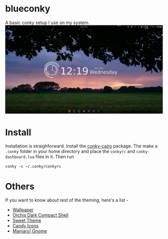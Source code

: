 # blueconky
A basic conky setup I use on my system.
![image](desktop.png)

# Install
Installation is straighforward. Install the [conky-cairo](https://github.com/brndnmtthws/conky) package. The make a `.conky` folder in your home directory and place the `conkyrc` and `conky-dashboard.lua` files in it. Then run
```
conky -c ~/.conky/conkyrc 
```

# Others
If you want to know about rest of the theming, here's a list - 
- [Wallpaper](https://gist.github.com/dkodar20/f8ce656476b4ae0f39ae33676fb61a25)
- [Orchis Dark Compact Shell](https://www.gnome-look.org/p/1357889/)
- [Sweet Theme](https://www.gnome-look.org/p/1253385/)
- [Candy Icons](https://www.gnome-look.org/p/1305251/)
- [Manjaro| Gnome](https://manjaro.org/get-manjaro/#gnome)
